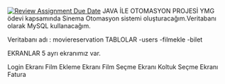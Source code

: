 [![Review Assignment Due Date](https://classroom.github.com/assets/deadline-readme-button-24ddc0f5d75046c5622901739e7c5dd533143b0c8e959d652212380cedb1ea36.svg)](https://classroom.github.com/a/QA5O9x4M)
JAVA İLE OTOMASYON PROJESİ
YMG ödevi kapsamında  Sinema Otomasyon sistemi oluşturacağım.Veritabanı olarak MySQL kullanacağım.

Veritabanı adı : moviereservation
TABLOLAR
-users -filmekle -bilet

EKRANLAR
5 ayrı ekranımız var.

Login Ekranı
Film Ekleme Ekranı
Film Seçme Ekranı
Koltuk Seçme Ekranı
Fatura
